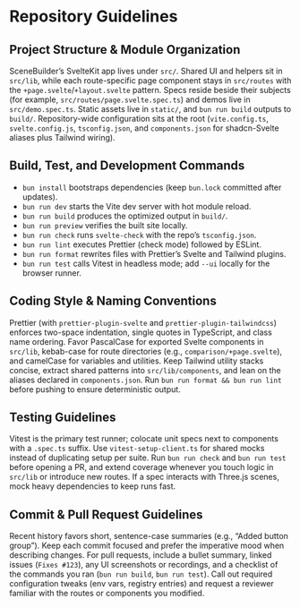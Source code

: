 # Repository Guidelines

## Project Structure & Module Organization
SceneBuilder’s SvelteKit app lives under `src/`. Shared UI and helpers sit in `src/lib`, while each route-specific page component stays in `src/routes` with the `+page.svelte`/`+layout.svelte` pattern. Specs reside beside their subjects (for example, `src/routes/page.svelte.spec.ts`) and demos live in `src/demo.spec.ts`. Static assets live in `static/`, and `bun run build` outputs to `build/`. Repository-wide configuration sits at the root (`vite.config.ts`, `svelte.config.js`, `tsconfig.json`, and `components.json` for shadcn-Svelte aliases plus Tailwind wiring).

## Build, Test, and Development Commands
- `bun install` bootstraps dependencies (keep `bun.lock` committed after updates).
- `bun run dev` starts the Vite dev server with hot module reload.
- `bun run build` produces the optimized output in `build/`.
- `bun run preview` verifies the built site locally.
- `bun run check` runs `svelte-check` with the repo’s `tsconfig.json`.
- `bun run lint` executes Prettier (check mode) followed by ESLint.
- `bun run format` rewrites files with Prettier’s Svelte and Tailwind plugins.
- `bun run test` calls Vitest in headless mode; add `--ui` locally for the browser runner.

## Coding Style & Naming Conventions
Prettier (with `prettier-plugin-svelte` and `prettier-plugin-tailwindcss`) enforces two-space indentation, single quotes in TypeScript, and class name ordering. Favor PascalCase for exported Svelte components in `src/lib`, kebab-case for route directories (e.g., `comparison/+page.svelte`), and camelCase for variables and utilities. Keep Tailwind utility stacks concise, extract shared patterns into `src/lib/components`, and lean on the aliases declared in `components.json`. Run `bun run format && bun run lint` before pushing to ensure deterministic output.

## Testing Guidelines
Vitest is the primary test runner; colocate unit specs next to components with a `.spec.ts` suffix. Use `vitest-setup-client.ts` for shared mocks instead of duplicating setup per suite. Run `bun run check` and `bun run test` before opening a PR, and extend coverage whenever you touch logic in `src/lib` or introduce new routes. If a spec interacts with Three.js scenes, mock heavy dependencies to keep runs fast.

## Commit & Pull Request Guidelines
Recent history favors short, sentence-case summaries (e.g., “Added button group”). Keep each commit focused and prefer the imperative mood when describing changes. For pull requests, include a bullet summary, linked issues (`Fixes #123`), any UI screenshots or recordings, and a checklist of the commands you ran (`bun run build`, `bun run test`). Call out required configuration tweaks (env vars, registry entries) and request a reviewer familiar with the routes or components you modified.
